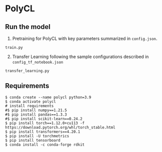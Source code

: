 # PolyCL


## Run the model
1. Pretraining for PolyCL with key parameters summarized in ```config.json```.
```
train.py
```
2. Transfer Learning following the sample configurations described in ```config_tf_notebook.json```
```
transfer_learning.py
```



## Requirements<br />

```
$ conda create --name polycl python=3.9
$ conda activate polycl
# install requirements
#$ pip install numpy==1.21.5
#$ pip install pandas==1.3.3
#$ pip install scikit-learn==0.24.2
$ pip install torch==1.12.0+cu113 -f https://download.pytorch.org/whl/torch_stable.html
$ pip install transformers==4.20.1
$ pip install -U torchmetrics
$ pip install tensorboard
$ conda install -c conda-forge rdkit
```
